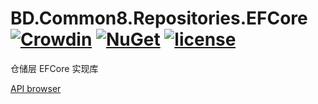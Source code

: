 # BD.Common8.Repositories.EFCore [![Crowdin](https://badges.crowdin.net/bdcommon8/localized.svg)](https://crowdin.com/project/bdcommon8) [![NuGet](https://img.shields.io/nuget/v/BD.Common8.Repositories.EFCore.svg)](https://www.nuget.org/packages/BD.Common8.Repositories.EFCore) [![license](https://img.shields.io/badge/license-MIT%20License-yellow.svg)](https://github.com/BeyondDimension/Common/blob/dev8/LICENSE)
仓储层 EFCore 实现库

[API browser](https://beyonddimension.github.io/Common/api/index.html)